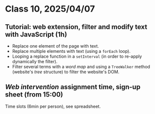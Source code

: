 # Class 10, 2025/04/07

## Tutorial: web extension, filter and modify text with JavaScript (1h)

- Replace one element of the page with text.
- Replace multiple elements with text (using a `forEach` loop).
- Looping a replace function in a `setInterval` (in order to re-apply dynamically the filter).
- Filter several terms with a *word map* and using a `TreeWalker` method (website's *tree* structure) to filter the website's DOM.

## *Web intervention* assignment time, sign-up sheet (from 15:00)

Time slots (6min per person), see spreadsheet.
